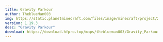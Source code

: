 ```yaml
---
title: Gravity Parkour
author: TheblueMan003
img: https://static.planetminecraft.com/files/image/minecraft/project/2022/515/15565383-gravity-parkour-thumbnail_xl.webp
version: 1.19.3
desc: "Gravity Parkour"
download: https://download.hfpro.top/maps/theblueman003/Gravity_Parkour.zip
---
```

